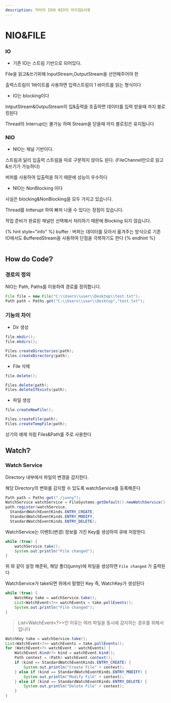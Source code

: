 ```yaml
---
description: 자바의 IO와 NIO의 차이점&사용
---
```


# NIO\&FILE

### IO

* 기존 IO는 스트림 기반으로 되어있다.

File을 읽고&쓰기위해 InputStream,OutputStream을 선언해주어야 한

출력스트림이 1바이트를 사용하면 입력스트림이 1 바이트를 읽는 형식이다

* IO는 blocking이다

IntputStream\&OutpuStream의 입&출력을 호출하면 데이터를 입력 받을때 까지 블로킹된다

Thread의 Interrupt는 불가능 하며 Stream을 닫을때 까지 블로킹은 유지됩니다

### NIO

* NIO는 채널 기반이다.

스트림과 달리 입출력 스트림을 따로 구분하지 않아도 된다. (FileChannel만으로 읽고&쓰기가 가능하다)

버퍼를 사용하여 입출력을 하기 때문에 성능이 우수하다

* NIO는 NonBlocking 이다

사실은 blocking\&NonBlocking을 모두 가지고 있습니다.

Thread를 Intterupt 하여 빠져 나올 수 있다는 장점이 있습니다.

작업 준비가 완료된 채널만 선택해서 처리하기 때문에 Blocking 되지 않습니다.&#x20;

{% hint style="info" %}
buffer : 버퍼는 데이터를 모아서 옮겨주는 방식으로 기존 IO에서도 BufferedStream을 사용하여 단점을 극복하기도 한다
{% endhint %}

<img src="../../../.gitbook/assets/file.drawing (3) (1) (1).svg" alt="" class="gitbook-drawing">

## How do Code❔

### 경로의 정의

NIO는 Path, Paths를 이용하여 경로를 정의합니다.&#x20;

```java
File file = new File("C:\\Users\\user\\Desktop\\test.txt");
Path path = Paths.get("C:\\Users\\user\\Desktop","test.txt");
```

### 기능의 차이

* Dir 생성

```java
file.mkdir(); 
file.mkdirs();

Files.createDirectories(path);
Files.createDirectory(path);
```

* File 삭제

```java
file.delete();

Files.delete(path);
Files.deleteIfExists(path);
```

* 파일 생성

```java
file.createNewFile();

Files.createFile(path);
Files.createTempFile(path);
```

상기의 예제 처럼 Files\&Path를 주로 사용한다



## Watch❔

### Watch Service

Directory 내부에서 파일의 변경을 감지한다.

해당 Directory의 변화를 감지할 수 있도록 watchService를 등록해준다

```java
Path path = Paths.get("./junny");
WatchService watchService = FileSystems.getDefault().newWatchService();
path.register(watchService, 
  StandardWatchEventKinds.ENTRY_CREATE, 
  StandardWatchEventKinds.ENTRY_MODIFY, 
  StandardWatchEventKinds.ENTRY_DELETE);
```

WatchService는 이벤트(변경) 정보를 가진 Key를 생성하여 큐에 저장한다.&#x20;

```java
while (true) {
    watchService.take();
    System.out.println("File changed");
}
```

위 와 같이 설정 해준뒤, 해당 폴더(junny)에 파일을 생성하면 `File changed` 가 출력된다

WatchService가 take되면 위에서 말했던 Key 즉, WatchKey가 생성된다

```java
while (true) {
    WatchKey take = watchService.take();
    List<WatchEvent<?>> watchEvents = take.pollEvents();
    System.out.println("File changed");
}
```

> List\<WatchEvent\<?>>인 이유는 여러 파일을 동시에 감지하는 경우를 위해서 입니다

```java
WatchKey take = watchService.take();
List<WatchEvent<?>> watchEvents = take.pollEvents();
for (WatchEvent<?> watchEvent : watchEvents) {
    WatchEvent.Kind<?> kind = watchEvent.kind();
    Path context = (Path) watchEvent.context();
    if (kind == StandardWatchEventKinds.ENTRY_CREATE) {
        System.out.println("Create File" + context);
    } else if (kind == StandardWatchEventKinds.ENTRY_MODIFY) {
        System.out.println("Modify File" + context);
    } else if (kind == StandardWatchEventKinds.ENTRY_DELETE) {
        System.out.println("Delete File" + context);
    }
}
```
